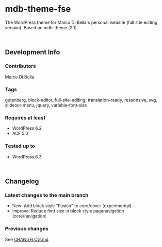 # mdb-theme-fse
The WordPress theme for Marco Di Bella's personal website (full site editing version). Based on mdb-theme (2.1).

<br>

## Development Info

### Contributors
[Marco Di Bella](https://github.com/mdibella-dev)

### Tags
gutenberg, block-editor, full-site-editing, translation-ready, responsive, svg, slideout-menu, jquery, variable-font-size

### Requires at least

- WordPress 6.2
- ACF 5.0

### Tested up to

- WordPress 6.3

<br>

## Changelog

### Latest changes to the main branch

- New: Add block style "Fusion" to core/cover (experimental)
- Improve: Reduce font size in block style pagenavigation (core/navigation)


### Previous changes

See [CHANGELOG.md](https://github.com/mdibella-dev/mdb-theme-fse/blob/main/CHANGELOG.md).
